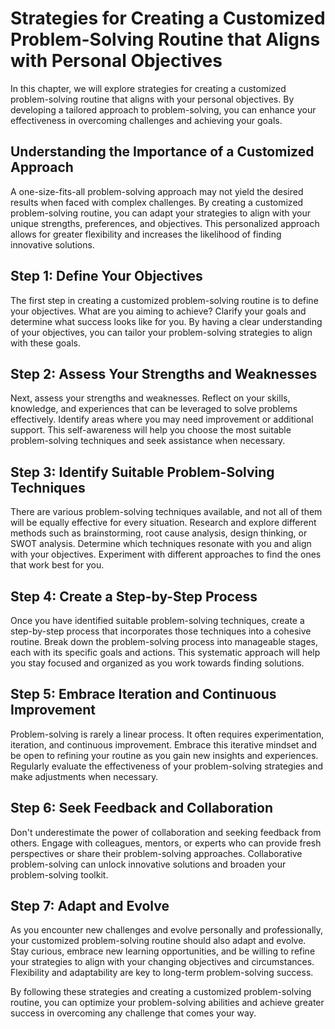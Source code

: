 Strategies for Creating a Customized Problem-Solving Routine that Aligns with Personal Objectives
==========================================================================================================

In this chapter, we will explore strategies for creating a customized problem-solving routine that aligns with your personal objectives. By developing a tailored approach to problem-solving, you can enhance your effectiveness in overcoming challenges and achieving your goals.

Understanding the Importance of a Customized Approach
-----------------------------------------------------

A one-size-fits-all problem-solving approach may not yield the desired results when faced with complex challenges. By creating a customized problem-solving routine, you can adapt your strategies to align with your unique strengths, preferences, and objectives. This personalized approach allows for greater flexibility and increases the likelihood of finding innovative solutions.

Step 1: Define Your Objectives
------------------------------

The first step in creating a customized problem-solving routine is to define your objectives. What are you aiming to achieve? Clarify your goals and determine what success looks like for you. By having a clear understanding of your objectives, you can tailor your problem-solving strategies to align with these goals.

Step 2: Assess Your Strengths and Weaknesses
--------------------------------------------

Next, assess your strengths and weaknesses. Reflect on your skills, knowledge, and experiences that can be leveraged to solve problems effectively. Identify areas where you may need improvement or additional support. This self-awareness will help you choose the most suitable problem-solving techniques and seek assistance when necessary.

Step 3: Identify Suitable Problem-Solving Techniques
----------------------------------------------------

There are various problem-solving techniques available, and not all of them will be equally effective for every situation. Research and explore different methods such as brainstorming, root cause analysis, design thinking, or SWOT analysis. Determine which techniques resonate with you and align with your objectives. Experiment with different approaches to find the ones that work best for you.

Step 4: Create a Step-by-Step Process
-------------------------------------

Once you have identified suitable problem-solving techniques, create a step-by-step process that incorporates those techniques into a cohesive routine. Break down the problem-solving process into manageable stages, each with its specific goals and actions. This systematic approach will help you stay focused and organized as you work towards finding solutions.

Step 5: Embrace Iteration and Continuous Improvement
----------------------------------------------------

Problem-solving is rarely a linear process. It often requires experimentation, iteration, and continuous improvement. Embrace this iterative mindset and be open to refining your routine as you gain new insights and experiences. Regularly evaluate the effectiveness of your problem-solving strategies and make adjustments when necessary.

Step 6: Seek Feedback and Collaboration
---------------------------------------

Don't underestimate the power of collaboration and seeking feedback from others. Engage with colleagues, mentors, or experts who can provide fresh perspectives or share their problem-solving approaches. Collaborative problem-solving can unlock innovative solutions and broaden your problem-solving toolkit.

Step 7: Adapt and Evolve
------------------------

As you encounter new challenges and evolve personally and professionally, your customized problem-solving routine should also adapt and evolve. Stay curious, embrace new learning opportunities, and be willing to refine your strategies to align with your changing objectives and circumstances. Flexibility and adaptability are key to long-term problem-solving success.

By following these strategies and creating a customized problem-solving routine, you can optimize your problem-solving abilities and achieve greater success in overcoming any challenge that comes your way.
